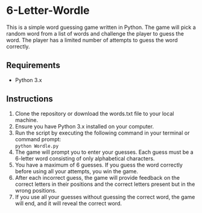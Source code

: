 # 6-Letter-Wordle
This is a simple word guessing game written in Python. The game will pick a random word from a list of words and challenge the player to guess the word. The player has a limited number of attempts to guess the word correctly.
## Requirements
- Python 3.x
## Instructions
1. Clone the repository or download the words.txt file to your local machine.
2. Ensure you have Python 3.x installed on your computer.
3. Run the script by executing the following command in your terminal or command prompt:<br>
```python Wordle.py```
4. The game will prompt you to enter your guesses. Each guess must be a 6-letter word consisting of only alphabetical characters.
5. You have a maximum of 6 guesses. If you guess the word correctly before using all your attempts, you win the game.
6. After each incorrect guess, the game will provide feedback on the correct letters in their positions and the correct letters present but in the wrong positions.
7. If you use all your guesses without guessing the correct word, the game will end, and it will reveal the correct word.
